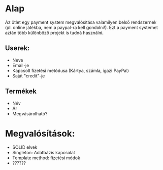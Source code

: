 # Alap
Az ötlet egy payment system megvalósítása valamilyen belső rendszernek (pl. online játékba, nem a paypal-ra kell gondolni!). Ezt a payment systemet aztán több különböző projekt is tudná használni.
## Userek:
- Neve
- Email-je
- Kapcsolt fizetési metódusa (Kártya, számla, igazi PayPal)
- Saját "credit"-je
## Termékek
- Név
- Ár
- Megvásárolható?

# Megvalósítások:
- SOLID elvek
- Singleton: Adatbázis kapcsolat
- Template method: fizetési módok
- ??????